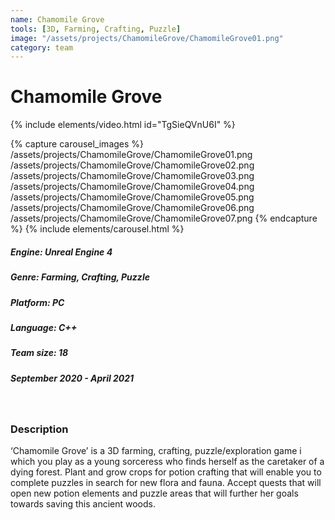 ```yaml
---
name: Chamomile Grove
tools: [3D, Farming, Crafting, Puzzle]
image: "/assets/projects/ChamomileGrove/ChamomileGrove01.png"
category: team
---
```



# Chamomile Grove

{% include elements/video.html id="TgSieQVnU6I" %}

{% capture carousel_images %}
/assets/projects/ChamomileGrove/ChamomileGrove01.png
/assets/projects/ChamomileGrove/ChamomileGrove02.png
/assets/projects/ChamomileGrove/ChamomileGrove03.png
/assets/projects/ChamomileGrove/ChamomileGrove04.png
/assets/projects/ChamomileGrove/ChamomileGrove05.png
/assets/projects/ChamomileGrove/ChamomileGrove06.png
/assets/projects/ChamomileGrove/ChamomileGrove07.png
{% endcapture %}
{% include elements/carousel.html %}

##### Engine: Unreal Engine 4
##### Genre: Farming, Crafting, Puzzle 
##### Platform: PC 
##### Language: C++
##### Team size: 18
##### September 2020 - April 2021

<br/>

### Description

‘Chamomile Grove’ is a 3D farming, crafting, puzzle/exploration game i which you play as a young sorceress who finds herself as the caretaker of a dying forest. Plant and grow crops for potion crafting that will enable you to complete puzzles in search for new flora and fauna. Accept quests that will open new potion elements and puzzle areas that will further her goals towards saving this ancient woods.

<br/>
<br/>
